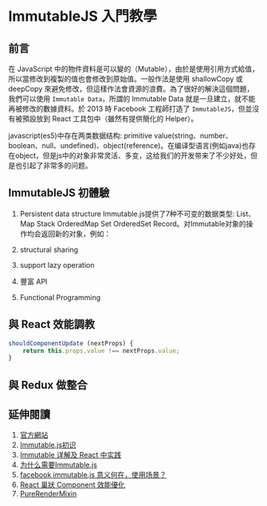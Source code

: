 # ImmutableJS 入門教學

## 前言
在 JavaScript 中的物件資料是可以變的（Mutable），由於是使用引用方式給值，所以當修改到複製的值也會修改到原始值。一般作法是使用 shallowCopy 或 deepCopy 來避免修改，但這樣作法會資源的浪費。為了很好的解決這個問題，我們可以使用 `Immutable Data`，所謂的 Immutable Data 就是一旦建立，就不能再被修改的數據資料。於 2013 時 Facebook 工程師打造了 `ImmutableJS`，但並沒有被預設放到 React 工具包中（雖然有提供簡化的 Helper）。

javascript(es5)中存在两类数据结构: primitive value(string、number、boolean、null、undefined)、object(reference)。在编译型语言(例如java)也存在object，但是js中的对象非常灵活、多变，这给我们的开发带来了不少好处，但是也引起了非常多的问题。

## ImmutableJS 初體驗

1. Persistent data structure
Immutable.js提供了7种不可变的数据类型: List、Map Stack OrderedMap Set OrderedSet Record。对Immutable对象的操作均会返回新的对象，例如：

2. structural sharing

3. support lazy operation


4. 豐富 API

5. Functional Programming

## 與 React 效能調教
```javascript
shouldComponentUpdate (nextProps) {
    return this.props.value !== nextProps.value;
}
```

## 與 Redux 做整合

## 延伸閱讀
1. [官方網站](https://facebook.github.io/immutable-js/)
2. [Immutable.js初识](http://www.w3cplus.com/javascript/immutable-js.html)
3. [Immutable 详解及 React 中实践](https://github.com/camsong/blog/issues/3)
4. [为什么需要Immutable.js](http://zhenhua-lee.github.io/react/Immutable.html)
5. [facebook immutable.js 意义何在，使用场景？](https://www.zhihu.com/question/28016223)
6. [React 巢狀 Component 效能優化](https://blog.wuct.me/react-%E5%B7%A2%E7%8B%80-component-%E6%95%88%E8%83%BD%E5%84%AA%E5%8C%96-b01d8a0d3eff#.3kf4h1xq1)
7. [PureRenderMixin](https://facebook.github.io/react/docs/pure-render-mixin.html)
